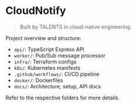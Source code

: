 # CloudNotify

> Built by TALENTS in cloud-native engineering.

Project overview and structure:

- `api/`: TypeScript Express API
- `worker/`: Pub/Sub message processor
- `infra/`: Terraform configs
- `k8s/`: Kubernetes manifests
- `.github/workflows/`: CI/CD pipeline
- `docker/`: Dockerfiles
- `docs/`: Architecture, setup, API docs

Refer to the respective folders for more details.